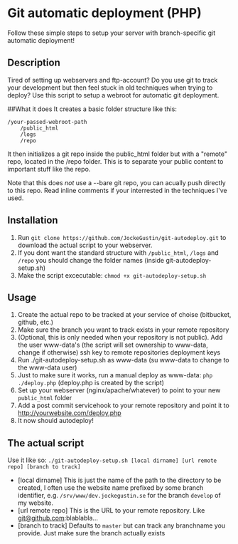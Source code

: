 # Git automatic deployment (PHP)

Follow these simple steps to setup your server with branch-specific git automatic deployment!

## Description
Tired of setting up webservers and ftp-account? Do you use git to track your development but then feel
stuck in old techniques when trying to deploy? Use this script to setup a webroot for automatic git deployment.

##What it does
It creates a basic folder structure like this:
```
/your-passed-webroot-path
	/public_html
	/logs
	/repo
```
It then initializes a git repo inside the public_html folder but with a "remote" repo, located in the /repo folder.
This is to separate your public content to important stuff like the repo.

Note that this does *not* use a --bare git repo, you can acually push directly to this repo. Read inline comments if your interrested in the techniques I've used.

## Installation
1. Run `git clone https://github.com/JockeGustin/git-autodeploy.git` to download the actual script to your webserver.
2. If you dont want the standard structure with `/public_html`, `/logs` and `/repo` you should change the folder names (inside git-autodeploy-setup.sh)
3. Make the script excecutable: `chmod +x git-autodeploy-setup.sh`

## Usage
1. Create the actual repo to be tracked at your service of choise (bitbucket, github, etc.)
2. Make sure the branch you want to track exists in your remote repository
3. (Optional, this is only needed when your repository is not public). Add the user www-data's (the script will set ownership to www-data, change if otherwise) ssh key to remote repositories deployment keys
4. Run ./git-autodeploy-setup.sh as www-data (su www-data to change to the www-data user)
5. Just to make sure it works, run a manual deploy as www-data: `php ./deploy.php` (deploy.php is created by the script)
6. Set up your webserver (nginx/apache/whatever) to point to your new `public_html` folder
7. Add a post commit servicehook to your remote repository and point it to http://yourwebsite.com/deploy.php
8. It now should autodeploy!

## The actual script
Use it like so: `./git-autodeploy-setup.sh [local dirname] [url remote repo] [branch to track]`
- [local dirname] This is just the name of the path to the directory to be created, I often use the website name prefixed by some branch identifier, e.g. `/srv/www/dev.jockegustin.se` for the branch `develop` of my website. 
- [url remote repo] This is the URL to your remote repository. Like git@github.com:blablabla...
- [branch to track] Defaults to `master` but can track any branchname you provide. Just make sure the branch actually exists

